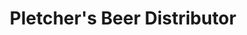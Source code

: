 ---
title: "Pletcher's Beer Distributor"
url: /state-college/pletchers-beer-distributor/
shop: beverages
---